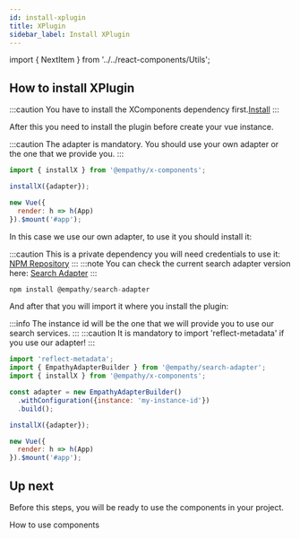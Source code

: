 ```yaml
---
id: install-xplugin
title: XPlugin
sidebar_label: Install XPlugin
---
```

import { NextItem } from '../../react-components/Utils';

## How to install XPlugin

:::caution
You have to install the XComponents dependency first.[Install](https://bitbucket.org/colbenson/x-components/src/master/CHANGELOG.md)
:::

After this you need to install the plugin before create your vue instance.

:::caution
The adapter is mandatory. You should use your own adapter or the one that we provide you.
:::

```js
import { installX } from '@empathy/x-components';

installX({adapter});

new Vue({
  render: h => h(App)
}).$mount('#app');
```

In this case we use our own adapter, to use it you should install it:

:::caution
This is a private dependency you will need credentials to use it: [NPM Repository](https://searchbroker.atlassian.net/wiki/spaces/EAF/pages/172753015/Setting+up+EmpathyBroker+s+private+npm+repository+locally)
:::
:::note
You can check the current search adapter version here: [Search Adapter](https://bitbucket.org/colbenson/search-adapter/src/master/CHANGELOG.md)
:::

```jsx
npm install @empathy/search-adapter
```

And after that you will import it where you install the plugin:

:::info
The instance id will be the one that we will provide you to use our search services.
:::
:::caution
It is mandatory to import 'reflect-metadata' if you use our adapter!
:::

```js
import 'reflect-metadata';
import { EmpathyAdapterBuilder } from '@empathy/search-adapter';
import { installX } from '@empathy/x-components';

const adapter = new EmpathyAdapterBuilder()
  .withConfiguration({instance: 'my-instance-id'})
  .build();

installX({adapter});

new Vue({
  render: h => h(App)
}).$mount('#app');
```

 ## Up next

Before this steps, you will be ready to use the components in your project.

<NextItem color="#e77962" font='white' next="use-components">How to use components</NextItem>
